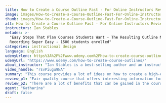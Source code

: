 ```yaml
---
title: How to Create a Course Outline Fast - For Online Instructors Review
image: images/How-to-Create-a-Course-Outline-Fast-For-Online-Instructors-Review.jpeg
thumb: images/How-to-Create-a-Course-Outline-Fast-For-Online-Instructors-Review.jpeg
alt: How to Create a Course Outline Fast - For Online Instructors Review
instructors: Ian Stables
metades: >-
  "Easy Steps That Plan Courses Students Want - The Resulting Outline Makes
  Recording Super Easy - 1500 students enrolled"
categories: instructional design
language: English
udemyUrlenc: https%3A%2F%2Fwww.udemy.com%2Fhow-to-create-course-outlines%2F
udemyUrl: "https://www.udemy.com/how-to-create-course-outlines/"
about_instructor: "Ian Stables is a best-selling author and an instructor in Udemy with more than 25,000 students. He aims to help people by sharing his skills and also motivates them to pass on what they have learned to other people."
video_handle: "rsvPiugu9NA"
summary: "This course provides a lot of ideas on how to create a high-quality online course from scratch. The instructor empowers his students through his teaching and motivates them by giving them lots of practical advice."
review_p1: "Fair quality course that offers interesting information for people who wants to make online courses with a good framework. The instructor has a good teaching approach to the topic and tries to empower his students through his teachings. The course is compact and effective in teaching the students in a short span of time. This is a great course for beginners who have no background in creating course outline and wants to have a workflow that they can follow from an experienced instructor. Students can easily understand the whole course and can see a good overview of the entire things that they have learned at the end of the video."
review_p2: "There are a lot of benefits that can be gained in the course such as producing high-quality courses in a short span of time. The instructor is experienced and does what he actually teaches which gives reassurance to the students. There are lots of great ideas incorporated for students who want to create a Udemy course and is a great starting point for those who are starting from scratch. the course gives the students the confidence to convey their ideas and skills through the platform and successfully create a high-quality online course."
agent: "Katharina"
draft: false
---
```


